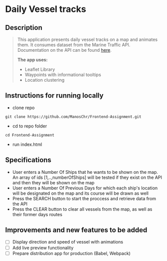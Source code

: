# Daily Vessel tracks

## Description

> This application presents daily vessel tracks on a map and animates them.
> It consumes dataset from the Marine Traffic API.
> Documentation on the API can be found [here](https://www.marinetraffic.com/en/ais-api-services/documentation/api-service:ps01).
>
>**The app uses:**
>* Leaflet Library
>* Waypoints with informational tooltips
>* Location clustering

## Instructions for running locally

- clone repo

```
git clone https://github.com/ManosChr/Frontend-Assignment.git
```

- cd to repo folder

```
cd Frontend-Assignment
```

- run index.html



## Specifications

- User enters a Number Of Ships that he wants to be shown on the map. An array of ids [1,..,numberOfShips] will be tested if they exist on the API and then they will be shown on the map
- User enters a Number Of Previous Days for which each ship's location will be designated on the map and its course will be drawn as well
- Press the SEARCH button to start the proccess and retrieve data from the API
- Press the CLEAR button to clear all vessels from the map, as well as their former days routes

## Improvements and new features to be added

- [ ] Display direction and speed of vessel with animations
- [ ] Add live preview functionality
- [ ] Prepare distribution app for production (Babel, Webpack)
